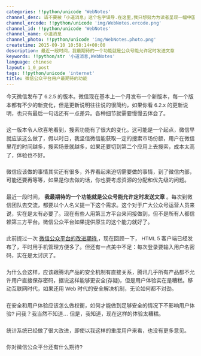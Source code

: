 ```yaml
---
categories: !!python/unicode 'WebNotes'
channel_desc: 请不要被「小道消息」这个名字误导.在这里,我只想努力为读者呈现一幅中国互联网的清明上河图.
channel_ercode: !!python/unicode 'img/WebNotes.ercode.png'
channel_id: !!python/unicode 'WebNotes'
channel_name: 小道消息
channel_photo: !!python/unicode 'img/WebNotes.photo.png'
createtime: 2015-09-10 10:58:14+00:00
description: 最近一段时间，我最期待的一个功能就是公众号能允许定时发送文章
keywords: !!python/str '小道消息,WebNotes'
language: chinese
layout: 1_0_post
tags: !!python/unicode 'internet'
title: 微信公众平台用户最期待的功能
---
```

<div class="rich_media_content" id="js_content">
<p style="font-family: Avenir, sans-serif; line-height: 1.6em; border: 0px; margin-top: 2px; margin-bottom: 22px; padding: 0px; outline: 0px; color: rgb(51, 51, 51); white-space: normal;">
         今天微信发布了 6.2.5 的版本。微信现在基本上一个月发布一个新版本，每一个版本都有不少的新变化，但是更新说明往往说的很简约，如果你看 6.2.x 的更新说明，也只有最后一句话还有一点差异。各种细节就需要慢慢去体会了。
        </p>
<p style="font-family: Avenir, sans-serif; line-height: 1.6em; border: 0px; margin-top: 2px; margin-bottom: 22px; padding: 0px; outline: 0px; color: rgb(51, 51, 51); white-space: normal;">
         这一版本令人欣喜地看到，搜索功能有了很大的变化。这可能是一个起点，微信早就应该这么做了，假以时日，我坚信微信能获取一定的搜索市场份额，用户在微信里花的时间越多，搜索场景就越多，如果还要切到第二个应用上去搜索，成本太高了，体验也不好。
        </p>
<p style="font-family: Avenir, sans-serif; line-height: 1.6em; border: 0px; margin-top: 2px; margin-bottom: 22px; padding: 0px; outline: 0px; color: rgb(51, 51, 51); white-space: normal;">
         微信应该做的事情其实还有很多，外界看起来迫切需要做的事情，到了微信内部，可能还要再等等，如果是你去做的话，你也要考虑资源的分配和优先级的问题。
        </p>
<p style="font-family: Avenir, sans-serif; line-height: 1.6em; border: 0px; margin-top: 2px; margin-bottom: 22px; padding: 0px; outline: 0px; color: rgb(51, 51, 51); white-space: normal;">
         最近一段时间，
         <strong>
          我最期待的一个功能就是公众号能允许定时发送文章
         </strong>
         。每次到微信团队去交流，都要以个人名义提一下这个需求。这个对于广大公众号运营人员来说，实在是太有必要了。现在有些人用第三方平台来间接做到，但不是所有人都信赖第三方平台。微信公众平台如果提供原生的这个能力就好了。
        </p>
<p style="font-family: Avenir, sans-serif; line-height: 1.6em; border: 0px; margin-top: 2px; margin-bottom: 22px; padding: 0px; outline: 0px; color: rgb(51, 51, 51); white-space: normal;">
         此前提过一次
         <a data_ue_src="http://mp.weixin.qq.com/s?__biz=MjM5ODIyMTE0MA==&amp;mid=206575562&amp;idx=1&amp;sn=ef26248698d5a527ad612439ebdae188&amp;scene=21#wechat_redirect" href="http://mp.weixin.qq.com/s?__biz=MjM5ODIyMTE0MA==&amp;mid=206575562&amp;idx=1&amp;sn=ef26248698d5a527ad612439ebdae188&amp;scene=21#wechat_redirect" target="_blank">
          微信公众平台的改进期待
         </a>
         ，现在回顾一下， HTML 5 客户端已经发布了，平时用手机管理方便多了。但还有一点美中不足：每次登录要输入用户名密码，实在是太讨厌了。
        </p>
<p style="font-family: Avenir, sans-serif; line-height: 1.6em; border: 0px; margin-top: 2px; margin-bottom: 22px; padding: 0px; outline: 0px; color: rgb(51, 51, 51); white-space: normal;">
         为什么会这样，应该跟腾讯产品的安全机制有直接关系，腾讯几乎所有产品都不允许用户直接保存密码，据说这样能够更安全(存疑)，但是用户体验实在是糟糕。移动互联网时代，如果还用 Web 时代的安全解决机制，无论如何都不对劲。
        </p>
<p style="font-family: Avenir, sans-serif; line-height: 1.6em; border: 0px; margin-top: 2px; margin-bottom: 22px; padding: 0px; outline: 0px; color: rgb(51, 51, 51); white-space: normal;">
         在安全和用户体验应该怎么做权衡，如何才能做到足够安全的情况下不影响用户体验? 问我？我当然不知道… 但是，我知道，现在这样的体验太糟糕。
        </p>
<p style="font-family: Avenir, sans-serif; line-height: 1.6em; border: 0px; margin-top: 2px; margin-bottom: 22px; padding: 0px; outline: 0px; color: rgb(51, 51, 51); white-space: normal;">
         统计系统已经做了很大改进，即使以我这样的重度用户来看，也没有更多意见。
        </p>
<p style="font-family: Avenir, sans-serif; line-height: 1.6em; border: 0px; margin-top: 2px; margin-bottom: 22px; padding: 0px; outline: 0px; color: rgb(51, 51, 51); white-space: normal;">
         你对微信公众平台还有什么期待?
        </p>
<p style="font-family: Avenir, sans-serif; line-height: 1.6em; border: 0px; margin-top: 2px; margin-bottom: 22px; padding: 0px; outline: 0px; color: rgb(51, 51, 51); white-space: normal;">
<span class="vote_area">
<iframe allowfullscreen="" class="vote_iframe js_editor_vote_card" data-display-src="/cgi-bin/readtemplate?t=vote/vote-new_tmpl&amp;__biz=MjM5ODIyMTE0MA==&amp;supervoteid=1394155&amp;token=825242546&amp;lang=zh_CN" data-display-style="height: 253px;" data-src="/mp/newappmsgvote?action=show&amp;__biz=MjM5ODIyMTE0MA==&amp;supervoteid=1394155#wechat_redirect" data-supervoteid="1394155" frameborder="0" scrolling="no">
</iframe>
<span class="vote_box skin_help po_left">
</span>
<span class="vote_box skin_help po_right">
</span>
</span>
</p>
<p>
<br/>
</p>
</div>